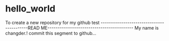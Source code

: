 # hello_world
To create a new repository for my github test
------------------------------------------READ ME------------------------------------------
My name is changder.!
commit this segment to github...
